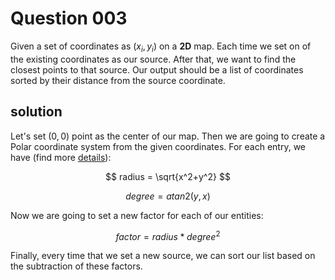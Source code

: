 # Question 003

Given a set of coordinates as $(x_i, y_i)$ on a __2D__ map. Each time we set on of the existing coordinates
as our source. After that, we want to find the closest points to that source. Our output should be a list
of coordinates sorted by their distance from the source coordinate.

## solution

Let's set $(0,0)$ point as the center of our map. Then we are going to create a Polar coordinate system
from the given coordinates. For each entry, we have (find more [details](https://en.wikipedia.org/wiki/Polar_coordinate_system)):

$$
radius = \sqrt{x^2+y^2}
$$

$$
degree = atan2(y,x)
$$

Now we are going to set a new factor for each of our entities:

$$
factor = radius * degree^2
$$

Finally, every time that we set a new source, we can sort our list based on the subtraction of these factors.
